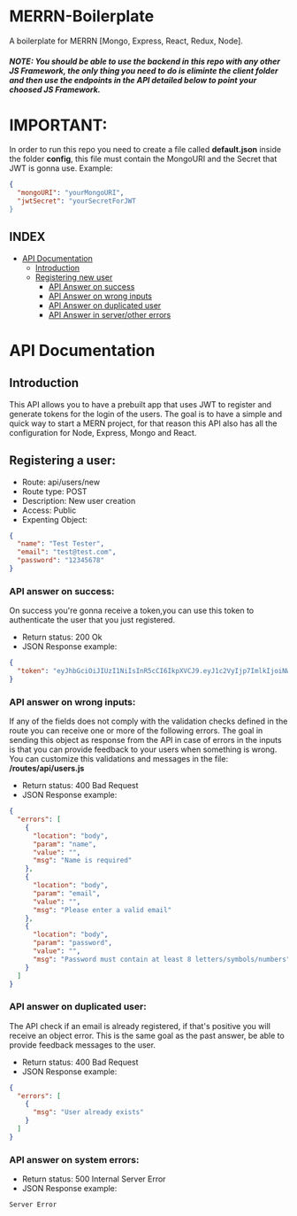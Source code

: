 # MERRN-Boilerplate

A boilerplate for MERRN [Mongo, Express, React, Redux, Node].

##### NOTE: You should be able to use the backend in this repo with any other JS Framework, the only thing you need to do is eliminte the client folder and then use the endpoints in the API detailed below to point your choosed JS Framework.

# IMPORTANT:

In order to run this repo you need to create a file called **default.json** inside the folder **config**, this file must contain the MongoURI and the Secret that JWT is gonna use. Example:

```json
{
  "mongoURI": "yourMongoURI",
  "jwtSecret": "yourSecretForJWT
}
```

## INDEX

- [API Documentation](#api-documentation)
  - [Introduction](#introduction)
  - [Registering new user](#registering-a-user)
    - [API Answer on success](#api-answer-on-success)
    - [API Answer on wrong inputs](#api-answer-on-wrong-inputs)
    - [API Answer on duplicated user](#api-answer-on-duplicated-user)
    - [API Answer in server/other errors](#api-answer-on-system-errors)

# API Documentation

## Introduction

This API allows you to have a prebuilt app that uses JWT to register and generate tokens for the login of the users. The goal is to have a simple and quick way to start a MERN project, for that reason this API also has all the configuration for Node, Express, Mongo and React.

## Registering a user:

- Route: api/users/new
- Route type: POST
- Description: New user creation
- Access: Public
- Expenting Object:

```json
{
  "name": "Test Tester",
  "email": "test@test.com",
  "password": "12345678"
}
```

### API answer on success:

On success you're gonna receive a token,you can use this token to authenticate the user that you just registered.

- Return status: 200 Ok
- JSON Response example:

```json
{
  "token": "eyJhbGciOiJIUzI1NiIsInR5cCI6IkpXVCJ9.eyJ1c2VyIjp7ImlkIjoiNWNmNzQ4NGU5YThhZmYwYzQ1MjA2NTRiIiwicm9sZSI6IlVzZXIifSwiaWF0IjoxNTU5NzA5Nzc0LCJleHAiOjE1NjAwNjk3NzR9.bEpQsT-BkjAKFu_QJ2tMPDTBJ6bRUcEHH1c_A2xGPmo"
}
```

### API answer on wrong inputs:

If any of the fields does not comply with the validation checks defined in the route you can receive one or more of the following errors. The goal in sending this object as response from the API in case of errors in the inputs is that you can provide feedback to your users when something is wrong. You can customize this validations and messages in the file: **/routes/api/users.js**

- Return status: 400 Bad Request
- JSON Response example:

```json
{
  "errors": [
    {
      "location": "body",
      "param": "name",
      "value": "",
      "msg": "Name is required"
    },
    {
      "location": "body",
      "param": "email",
      "value": "",
      "msg": "Please enter a valid email"
    },
    {
      "location": "body",
      "param": "password",
      "value": "",
      "msg": "Password must contain at least 8 letters/symbols/numbers"
    }
  ]
}
```

### API answer on duplicated user:

The API check if an email is already registered, if that's positive you will receive an object error. This is the same goal as the past answer, be able to provide feedback messages to the user.

- Return status: 400 Bad Request
- JSON Response example:

```json
{
  "errors": [
    {
      "msg": "User already exists"
    }
  ]
}
```

### API answer on system errors:

- Return status: 500 Internal Server Error
- JSON Response example:

```
Server Error
```
